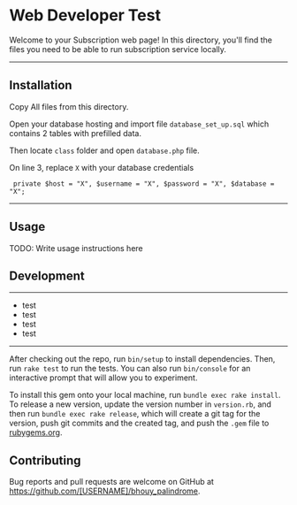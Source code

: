 # Web Developer Test

Welcome to your Subscription web page! In this directory, you'll find the files you need to be able to run subscription service locally.

---
## Installation

Copy All files from this directory.

Open your database hosting and import file `database_set_up.sql` which contains 2 tables with prefilled data.

Then locate `class` folder and open `database.php` file.

On line 3, replace `X` with your database credentials

` private $host = "X", $username = "X", $password = "X", $database = "X";`

---
## Usage

TODO: Write usage instructions here

## Development
---
- test
- test
- test
- test
---
After checking out the repo, run `bin/setup` to install dependencies. Then, run `rake test` to run the tests. You can also run `bin/console` for an interactive prompt that will allow you to experiment.

To install this gem onto your local machine, run `bundle exec rake install`. To release a new version, update the version number in `version.rb`, and then run `bundle exec rake release`, which will create a git tag for the version, push git commits and the created tag, and push the `.gem` file to [rubygems.org](https://rubygems.org).

## Contributing

Bug reports and pull requests are welcome on GitHub at https://github.com/[USERNAME]/bhouy_palindrome.
